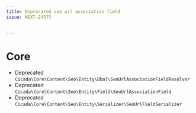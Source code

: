 ```yaml
---
title: Deprecated seo url association field
issue: NEXT-24575


---
```

# Core
* Deprecated `Cicada\Core\Content\Seo\Entity\Dbal\SeoUrlAssociationFieldResolver`
* Deprecated `Cicada\Core\Content\Seo\Entity\Field\SeoUrlAssociationField`
* Deprecated `Cicada\Core\Content\Seo\Entity\Serializer\SeoUrlFieldSerializer`
